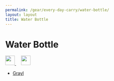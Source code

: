 ```yaml
---
permalink: /gear/every-day-carry/water-bottle/
layout: layout
title: Water Bottle
---
```


<div class="center">

   <h1>Water Bottle</h1>
   
   <a href="https://github.com/StevenTammen/steventammen.github.io/edit/master/pages/gear/every-day-carry/water-bottle.md" target="_blank">
     <img src="https://steventammen.github.io/assets/images/GitHub.png" height="30" width="30">
   </a> &nbsp; &nbsp;
   
   <a href="http://prose.io/#StevenTammen/steventammen.github.io/edit/master/pages/gear/every-day-carry/water-bottle.md" target="_blank">
     <img src="https://steventammen.github.io/assets/images/Prose.png" height="30" width="30">
   </a>
   
</div>

- [Grayl](http://www.thegrayl.com/buy/grayl-legend-travel-purifier)
